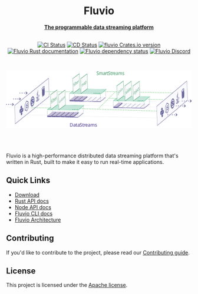 <div align="center">
  <h1>Fluvio</h1>
  <a href="https://fluvio.io" target="_blank">
    <strong>The programmable data streaming platform</strong>
  </a>
  <br>
  <br>

  [![CI Status](https://github.com/infinyon/fluvio/workflows/CI/badge.svg?branch=staging)](https://github.com/infinyon/fluvio/actions/workflows/ci.yml)
  [![CD Status](https://github.com/infinyon/fluvio/workflows/CD_Dev/badge.svg)](https://github.com/infinyon/fluvio/actions/workflows/cd_dev.yaml)
  [![fluvio Crates.io version](https://img.shields.io/crates/v/fluvio?style=flat)](https://crates.io/crates/fluvio)
  [![Fluvio Rust documentation](https://docs.rs/fluvio/badge.svg)](https://docs.rs/fluvio)
  [![Fluvio dependency status](https://deps.rs/repo/github/infinyon/fluvio/status.svg)](https://deps.rs/repo/github/infinyon/fluvio)
  [![Fluvio Discord](https://img.shields.io/discord/695712741381636168.svg?logo=discord&style=flat)](https://discordapp.com/invite/bBG2dTz)

  <br>

  [![A visual of a data pipeline with filter, map, and other streaming operations](.github/assets/fluvio-overview.svg)](https://fluvio.io)

  <br>
  <br>
</div>

Fluvio is a high-performance distributed data streaming platform that's written
in Rust, built to make it easy to run real-time applications.

## Quick Links

- [Download](https://www.fluvio.io/download/)
- [Rust API docs](https://docs.rs/fluvio)
- [Node API docs](https://infinyon.github.io/fluvio-client-node/)
- [Fluvio CLI docs](https://www.fluvio.io/cli/)
- [Fluvio Architecture](https://www.fluvio.io/docs/architecture/overview/)


## Contributing

If you'd like to contribute to the project, please read our
[Contributing guide](CONTRIBUTING.md).

## License

This project is licensed under the [Apache license](LICENSE).
